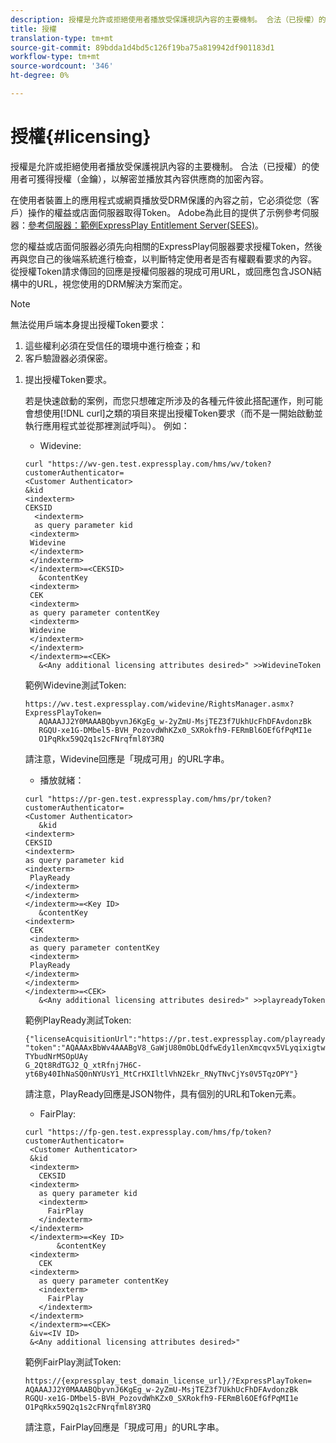 ```yaml
---
description: 授權是允許或拒絕使用者播放受保護視訊內容的主要機制。 合法（已授權）的使用者可獲得授權（金鑰），以解密並播放其內容供應商的加密內容。
title: 授權
translation-type: tm+mt
source-git-commit: 89bdda1d4bd5c126f19ba75a819942df901183d1
workflow-type: tm+mt
source-wordcount: '346'
ht-degree: 0%

---
```



# 授權{#licensing}

授權是允許或拒絕使用者播放受保護視訊內容的主要機制。 合法（已授權）的使用者可獲得授權（金鑰），以解密並播放其內容供應商的加密內容。

在使用者裝置上的應用程式或網頁播放受DRM保護的內容之前，它必須從您（客戶）操作的權益或店面伺服器取得Token。 Adobe為此目的提供了示例參考伺服器：[參考伺服器：範例ExpressPlay Entitlement Server(SEES)](../../multi-drm-workflows/feature-topics/sees-reference-server.md)。

您的權益或店面伺服器必須先向相關的ExpressPlay伺服器要求授權Token，然後再與您自己的後端系統進行檢查，以判斷特定使用者是否有權觀看要求的內容。 從授權Token請求傳回的回應是授權伺服器的現成可用URL，或回應包含JSON結構中的URL，視您使用的DRM解決方案而定。

>[!NOTE]
>
>無法從用戶端本身提出授權Token要求：
>1. 這些權利必須在受信任的環境中進行檢查；和
>1. 客戶驗證器必須保密。


1. 提出授權Token要求。

   若是快速啟動的案例，而您只想確定所涉及的各種元件彼此搭配運作，則可能會想使用[!DNL curl]之類的項目來提出授權Token要求（而不是一開始啟動並執行應用程式並從那裡測試呼叫）。 例如：

   * Widevine:

   ```
   curl "https://wv-gen.test.expressplay.com/hms/wv/token?customerAuthenticator= 
   <Customer Authenticator> 
   &kid 
   <indexterm>
   CEKSID 
     <indexterm>
     as query parameter kid 
    <indexterm>
    Widevine 
    </indexterm> 
    </indexterm> 
    </indexterm>=<CEKSID> 
      &contentKey 
    <indexterm>
    CEK 
    <indexterm>
    as query parameter contentKey 
    <indexterm>
    Widevine 
    </indexterm> 
    </indexterm> 
    </indexterm>=<CEK> 
      &<Any additional licensing attributes desired>" >>WidevineToken 
   ```

   範例Widevine測試Token:

   ```
   https://wv.test.expressplay.com/widevine/RightsManager.asmx?ExpressPlayToken= 
      AQAAAJJ2Y0MAAABQbyvnJ6KgEg_w-2yZmU-MsjTEZ3f7UkhUcFhDFAvdonzBk 
      RGQU-xe1G-DMbel5-BVH_PozovdWhKZx0_SXRokfh9-FERmBl6OEfGfPqMI1e 
      O1PqRkx59Q2q1s2cFNrqfml8Y3RQ 
   ```

   請注意，Widevine回應是「現成可用」的URL字串。

   * 播放就緒：

   ```
   curl "https://pr-gen.test.expressplay.com/hms/pr/token?customerAuthenticator= 
   <Customer Authenticator> 
      &kid 
   <indexterm>
   CEKSID 
   <indexterm>
   as query parameter kid 
   <indexterm>
    PlayReady 
   </indexterm> 
   </indexterm> 
   </indexterm>=<Key ID> 
      &contentKey 
   <indexterm>
    CEK 
    <indexterm>
    as query parameter contentKey 
    <indexterm>
    PlayReady 
   </indexterm> 
   </indexterm> 
   </indexterm>=<CEK> 
      &<Any additional licensing attributes desired>" >>playreadyToken
   ```

   範例PlayReady測試Token:

   ```
   {"licenseAcquisitionUrl":"https://pr.test.expressplay.com/playready/RightsManager.asmx", 
   "token":"AQAAAxBbWv4AAABgV8_GaWjU80mObLQdfwEdy1lenXmcqvx5VLyqixigtwXLthzjPxq9QDT-TYbudNrMSOpUAy 
   G_2Qt8RdTGJ2_Q_xtRfnj7H6C-yt6By40IhNaSQ0nNYUsY1_MtCrHXIltlVhN2Ekr_RNyTNvCjYs0V5TqzOPY"} 
   ```

   請注意，PlayReady回應是JSON物件，具有個別的URL和Token元素。

   * FairPlay:

   ```
   curl "https://fp-gen.test.expressplay.com/hms/fp/token?customerAuthenticator= 
    <Customer Authenticator> 
    &kid 
    <indexterm>
      CEKSID 
    <indexterm>
      as query parameter kid 
      <indexterm>
        FairPlay 
      </indexterm> 
    </indexterm> 
    </indexterm>=<Key ID> 
          &contentKey 
    <indexterm>
      CEK 
    <indexterm>
      as query parameter contentKey 
      <indexterm>
        FairPlay 
      </indexterm> 
    </indexterm> 
    </indexterm>=<CEK> 
    &iv=<IV ID> 
    &<Any additional licensing attributes desired>"
   ```

   範例FairPlay測試Token:

   ```
   https://{expressplay_test_domain_license_url}/?ExpressPlayToken= 
   AQAAAJJ2Y0MAAABQbyvnJ6KgEg_w-2yZmU-MsjTEZ3f7UkhUcFhDFAvdonzBk 
   RGQU-xe1G-DMbel5-BVH_PozovdWhKZx0_SXRokfh9-FERmBl6OEfGfPqMI1e 
   O1PqRkx59Q2q1s2cFNrqfml8Y3RQ
   ```

   請注意，FairPlay回應是「現成可用」的URL字串。
